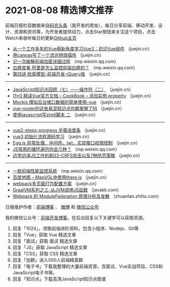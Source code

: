 # 2021-08-08 精选博文推荐

前端日报栏目数据来自[码农头条](https://toutiao.qdkfweb.cn/)（我开发的爬虫），每日分享前端、移动开发、设计、资源和资讯等，为开发者提供动力，点击Star按钮来关注这个项目，点击Watch来收听每日的更新[Github主页](https://github.com/kujian/frontendDaily)
* [从一个工作多年的Vue萌新角度学习Vue3：初识Vue组件](https://juejin.cn/post/6993676123385102373) （juejin.cn）
* [用canvas写了一个流光特效插件](https://juejin.cn/post/6993520730239402020) （juejin.cn）
* [记一次破解前端加密详细过程](https://mp.weixin.qq.com/s?__biz=Mzg2NDAzMjE5NQ==&mid=2247490701&idx=1&sn=7729ccb1ec21ded41cd316d718756c81) （mp.weixin.qq.com）
* [白屏度量 阿里是怎么监控前端白屏的？](https://mp.weixin.qq.com/s?__biz=MzUzNjk5MTE1OQ==&mid=2247508065&idx=1&sn=595986d62210edfed633ecd30c44fea6) （mp.weixin.qq.com）
* [第四讲 检索模型-前端开发-jQuery版](https://juejin.cn/post/6993617696109625374) （juejin.cn）

***
* [JavaScript知识点回顾（七）——操作符（二）](https://juejin.cn/post/6993513675059363871) （juejin.cn）
* [11&#215;0 精读Vue官方文档 &#8211; CookBook &#8211; 添加实例 property](https://juejin.cn/post/6993610054263898120) （juejin.cn）
* [Mockjs 模拟后台接口数据的简单使用-vue](https://juejin.cn/post/6993503290344341518) （juejin.cn）
* [vue-router的这些易混知识点你都掌握了吗](https://juejin.cn/post/6993597277352755237) （juejin.cn）
* [使用javascript写shell脚本 二](https://juejin.cn/post/6993502739560923143) （juejin.cn）

***
* [vue2-steps-progress 步骤进度条](https://juejin.cn/post/6993588049028317221) （juejin.cn）
* [vue3 初始化流程源码学习](https://juejin.cn/post/6993500668891758605) （juejin.cn）
* [Egg.js 异常处理、中间件、jwt，实现接口权限控制](https://juejin.cn/post/6993559990610952199) （juejin.cn）
* [JS常用的循环遍历你会几种？](https://mp.weixin.qq.com/s?__biz=MzI2MjcxNTQ0Nw==&mid=2247494159&idx=1&sn=7cf5d2c8039027fdef114ed777479ede) （mp.weixin.qq.com）
* [边学边译JS工作机制22&#8211;CRFS攻击以及7种防范策略](https://juejin.cn/post/6993553018876755998) （juejin.cn）

***
* [一款前端性能监控系统](https://mp.weixin.qq.com/s/Qh-iq-1Ne_FceC8MXpeOog) （mp.weixin.qq.com）
* [百度地图 &#8211; MapVGL中使用there.js](https://juejin.cn/post/6993552545201274917) （juejin.cn）
* [webpack多页面打包配置方案](https://juejin.cn/post/6993522714933723143) （juejin.cn）
* [GraalVM系列之三-从JVM调用JS函数](https://javakk.com/2205.html) （javakk.com）
* [Webpack 的 ModuleFederation 原理分析及发散](https://zhuanlan.zhihu.com/p/396062708?hmsr=toutiao.io&utm_campaign=toutiao.io&utm_medium=toutiao.io&utm_source=toutiao.io) （zhuanlan.zhihu.com）

日报维护作者：[前端博客](https://qdkfweb.cn/) 、 [微博](http://weibo.com/kujian) 和 [微信公众号](https://open.weixin.qq.com/qr/code?username=caibaojian_com)

我的微信公众号：[前端开发博客](https://open.weixin.qq.com/qr/code?username=caibaojian_com)，在后台回复以下关键字可以获取资源。

1. 回复「1024」，领取前端进阶资料，包含小程序、Nodejs、Git等
2. 回复「Vue」获取 Vue 精选文章
3. 回复「面试」获取 面试 精选文章
4. 回复「JS」获取 JavaScript 精选文章
5. 回复「CSS」获取 CSS 精选文章
6. 回复「加群」进入500人前端精英群
7. 回复「电子书」下载我整理的大量前端资源，含面试、Vue实战项目、CSS和JavaScript电子书等。
8. 回复「知识点」下载高清JavaScript知识点图谱